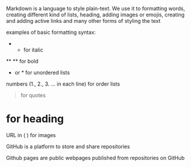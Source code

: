 Markdown is a language to style plain-text.
We use it to formatting words, creating different kind of lists, heading, adding images or emojis, creating and adding active links and many other forms of styling the text

examples of basic formatting syntax:

* * for italic

** ** for bold

- or * for unordered lists

numbers (1., 2., 3. ... in each line) for order lists

> for quotes

# for heading

URL in ( ) for images

GitHub is a platform to store and share repositories

Github pages are public webpages published from repositories on GitHub
